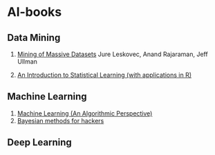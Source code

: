 # AI-books

## Data Mining
1. [Mining of Massive Datasets](http://mmds.org/#ver21)  Jure Leskovec, Anand Rajaraman, Jeff Ullman

2. [An Introduction to Statistical Learning (with applications in R)](http:www-bcf.usc.edu/%7Egareth/ISL/)


## Machine Learning 
1. [Machine Learning (An Algorithmic Perspective)](https://seat.massey.ac.nz/personal/s.r.marsland/MLBook.html)
2. [Bayesian methods for hackers](https://github.com/CamDavidsonPilon/Probabilistic-Programming-and-Bayesian-Methods-for-Hackers)

## Deep Learning

